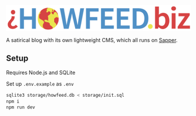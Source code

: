 ![HowFeed.biz](./static/logo.png)

A satirical blog with its own lightweight CMS, which all runs on [Sapper](https://sapper.svelte.dev).

## Setup

Requires Node.js and SQLite

Set up `.env.example` as `.env`

```sh
sqlite3 storage/howfeed.db < storage/init.sql
npm i
npm run dev
```
